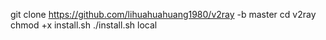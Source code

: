 git clone https://github.com/lihuahuahuang1980/v2ray -b master cd v2ray chmod +x install.sh ./install.sh local
